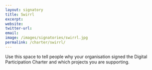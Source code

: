 ```yaml
---
layout: signatory
title: Swirrl
excerpt: 
website: 
twitter-url: 
email: 
image: /images/signatories/swirrl.jpg
permalink: /charter/swirrl/
---
```


Use this space to tell people why your organisation signed the Digital Participation Charter and which projects you are supporting.